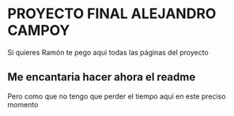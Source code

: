 # PROYECTO FINAL ALEJANDRO CAMPOY
 
Si quieres Ramón te pego aqui todas las páginas del proyecto 

## Me encantaria hacer ahora el readme

Pero como que no tengo que perder el tiempo aquí en este preciso momento
